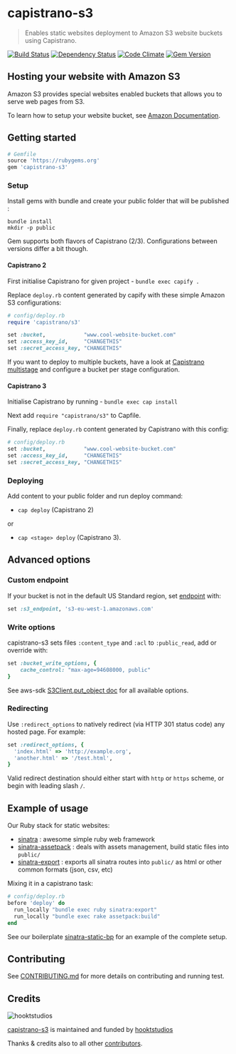 # capistrano-s3

> Enables static websites deployment to Amazon S3 website buckets using Capistrano.

[![Build Status](https://img.shields.io/travis/hooktstudios/capistrano-s3/master.svg)](https://travis-ci.org/hooktstudios/capistrano-s3)
[![Dependency Status](https://img.shields.io/gemnasium/hooktstudios/capistrano-s3.svg)](https://gemnasium.com/hooktstudios/capistrano-s3)
[![Code Climate](https://img.shields.io/codeclimate/github/hooktstudios/capistrano-s3.svg)](https://codeclimate.com/github/hooktstudios/capistrano-s3)
[![Gem Version](https://img.shields.io/gem/v/capistrano-s3.svg)](https://rubygems.org/gems/capistrano-s3)

## Hosting your website with Amazon S3

Amazon S3 provides special websites enabled buckets that allows you to serve web pages from S3.

To learn how to setup your website bucket, see [Amazon Documentation](http://docs.aws.amazon.com/AmazonS3/latest/dev/WebsiteHosting.html).

## Getting started

```ruby
# Gemfile
source 'https://rubygems.org'
gem 'capistrano-s3'
```

### Setup

Install gems with bundle and create your public folder that will be published :

    bundle install
    mkdir -p public

Gem supports both flavors of Capistrano (2/3). Configurations between versions differ a bit though.

#### Capistrano 2

First initialise Capistrano for given project - `bundle exec capify .`

Replace `deploy.rb` content generated by capify
with these simple Amazon S3 configurations:

```ruby
# config/deploy.rb
require 'capistrano/s3'

set :bucket,            "www.cool-website-bucket.com"
set :access_key_id,     "CHANGETHIS"
set :secret_access_key, "CHANGETHIS"
```

If you want to deploy to multiple buckets, have a look at
[Capistrano multistage](https://github.com/capistrano/capistrano/wiki/2.x-Multistage-Extension)
and configure a bucket per stage configuration.

#### Capistrano 3

Initialise Capistrano by running - `bundle exec cap install`

Next add `require "capistrano/s3"` to Capfile.

Finally, replace `deploy.rb` content generated by Capistrano with
this config:

```ruby
# config/deploy.rb
set :bucket,            "www.cool-website-bucket.com"
set :access_key_id,     "CHANGETHIS"
set :secret_access_key, "CHANGETHIS"
```

### Deploying

Add content to your public folder and run deploy command:
 - `cap deploy` (Capistrano 2)

 or

 - `cap <stage> deploy` (Capistrano 3).

## Advanced options

### Custom endpoint

If your bucket is not in the default US Standard region,
set [endpoint](http://docs.aws.amazon.com/general/latest/gr/rande.html#s3_region)
with:

```ruby
set :s3_endpoint, 's3-eu-west-1.amazonaws.com'
```

### Write options

capistrano-s3 sets files `:content_type` and `:acl` to `:public_read`, add or override with:

```ruby
set :bucket_write_options, {
    cache_control: "max-age=94608000, public"
}
```

See aws-sdk [S3Client.put_object doc](http://docs.aws.amazon.com/AWSRubySDK/latest/AWS/S3/Client.html#put_object-instance_method) for all available options.

### Redirecting

Use `:redirect_options` to natively redirect (via HTTP 301 status code)
any hosted page. For example:

```ruby
set :redirect_options, {
  'index.html' => 'http://example.org',
  'another.html' => '/test.html',
}
```

Valid redirect destination should either start with `http` or `https` scheme,
or begin with leading slash `/`.

## Example of usage

Our Ruby stack for static websites:

- [sinatra](https://github.com/sinatra/sinatra) : awesome simple ruby web framework
- [sinatra-assetpack](https://github.com/rstacruz/sinatra-assetpack) : deals with assets management, build static files into `public/`
- [sinatra-export](https://github.com/hooktstudios/sinatra-export) : exports all sinatra routes into `public/` as html or other common formats (json, csv, etc)

Mixing it in a capistrano task:

```ruby
# config/deploy.rb
before 'deploy' do
  run_locally "bundle exec ruby sinatra:export"
  run_locally "bundle exec rake assetpack:build"
end
```

See our boilerplate
[sinatra-static-bp](https://github.com/hooktstudios/sinatra-static-bp)
for an example of the complete setup.

## Contributing

See [CONTRIBUTING.md](https://github.com/hooktstudios/capistrano-s3/blob/master/CONTRIBUTING.md) for more details on contributing and running test.

## Credits

![hooktstudios](http://hooktstudios.com/logo.png)

[capistrano-s3](https://rubygems.org/gems/capistrano-s3) is maintained and funded by [hooktstudios](http://github.com/hooktstudios)

Thanks & credits also to all other [contributors](https://github.com/hooktstudios/capistrano-s3/contributors).
